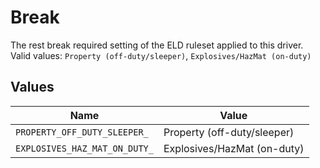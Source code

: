 # Break

The rest break required setting of the ELD ruleset applied to this driver.  Valid values: `Property (off-duty/sleeper)`, `Explosives/HazMat (on-duty)`


## Values

| Name                          | Value                         |
| ----------------------------- | ----------------------------- |
| `PROPERTY_OFF_DUTY_SLEEPER_`  | Property (off-duty/sleeper)   |
| `EXPLOSIVES_HAZ_MAT_ON_DUTY_` | Explosives/HazMat (on-duty)   |